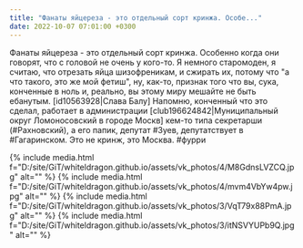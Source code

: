 ```yaml
---
title: "Фанаты яйцереза - это отдельный сорт кринжа. Особе..."
date: 2022-10-07 07:01:00 +0300
---
```


Фанаты яйцереза - это отдельный сорт кринжа. Особенно когда они говорят, что с головой не очень у кого-то.
Я немного старомоден, я считаю, что отрезать яйца шизофреникам, и сжирать их, потому что "а что такого, это же мой фетиш", ну, как-то, признак того что вы, сука, конченные в ноль и, реально, вы этому миру мешайте не быть ебанутым.
[id10563928|Слава Балу]
Напомню, конченный что это сделал, работает в администрации [club196624842|Муниципальный округ Ломоносовский в городе Москв] кем-то типа секретарши (#Рахновский), а его папик, депутат #Зуев, депутатствует в #Гагаринском. Это не кринж, это Москва.
#фурри


{% include media.html f="D:/site/GiT/whiteldragon.github.io/assets/vk_photos/4/M8GdnsLVZCQ.jpg" alt="" %}
{% include media.html f="D:/site/GiT/whiteldragon.github.io/assets/vk_photos/4/mvm4VbYw4pw.jpg" alt="" %}
{% include media.html f="D:/site/GiT/whiteldragon.github.io/assets/vk_photos/3/VqT79x88PmA.jpg" alt="" %}
{% include media.html f="D:/site/GiT/whiteldragon.github.io/assets/vk_photos/3/itNSVYUPb9Q.jpg" alt="" %}
